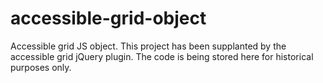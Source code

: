 # accessible-grid-object
Accessible grid JS object.
This project has been supplanted by the accessible grid jQuery plugin.
The code is being stored here for historical purposes only.
